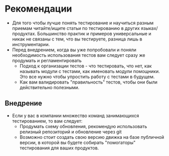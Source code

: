 # Рекомендации

* Для того чтобы лучше понять тестирование и научиться разным приемам читайте/ищите статьи по тестированию в других языках/продуктах. Большинство практик и примеров универсальные и никак не связаны с тем, что вы тестируете, разница лишь в инструментарии.
* Перед внедрением, когда вы уже попробовали и поняли необходимость использования тестов вам следует сразу же продумать и регламентировать
  * Подход к организации тестов - что тестировать, что нет, как называть модули с тестами, как именовать модули помощники. Это все нужно чтобы упростить работу с тестами в будущем.
  * Как вам валидировать "правильность" тестов, чтобы они были действительно полезными.

## Внедрение

* Если у вас в компании множество команд занимающихся тестированием, то вам следует:
  * Продумать схему обновления, рекомендую использовать релизный репозиторий и обновление через git
  * Возможно стоит создать свою версию движка на базе публичной версии, в которой вы будете собирать "помогаторы" тестирования для ваших продуктов.